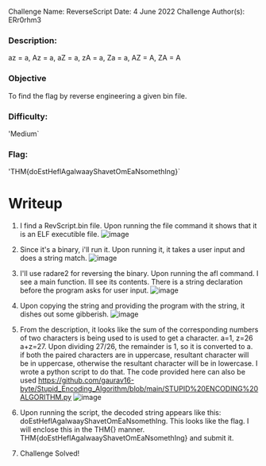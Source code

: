 Challenge Name: ReverseScript
Date: 4 June 2022
Challenge Author(s): ERr0rhm3

### Description:

az = a, Az = a, aZ = a, zA = a, Za = a, AZ = A, ZA = A

### Objective

To find the flag by reverse engineering a given bin file.

### Difficulty:

'Medium`

### Flag:

'THM{doEstHeflAgalwaayShavetOmEaNsomethIng}`

# Writeup

1) I find a RevScript.bin file. Upon running the file command it shows that it is an ELF executible file.
![image](https://user-images.githubusercontent.com/61114467/171992079-14708329-1790-4afd-b1ac-743bf47923b5.png)

2) Since it's a binary, i'll run it. Upon running it, it takes a user input and does a string match.
![image](https://user-images.githubusercontent.com/61114467/171992150-9f26eedd-6708-4323-abaf-7e5f48fb8059.png)

3) I'll use radare2 for reversing the binary. Upon running the afl command. I see a main function. Ill see its contents. There is a string declaration before the program asks for user input. 
![image](https://user-images.githubusercontent.com/61114467/171992280-e06ac25a-81fd-473e-9b7f-c4071b23e60b.png)

4) Upon copying the string and providing the program with the string, it dishes out some gibberish.
![image](https://user-images.githubusercontent.com/61114467/171992332-62991b9e-f492-48c2-af13-b207a77b5792.png)

5) From the description, it looks like the sum of the corresponding numbers of two characters is being used to is used to get a character. a=1, z=26 a+z=27. Upon dividing 27/26, the remainder is 1, so it is converted to a. if both the paired characters are in uppercase, resultant character will be in uppercase, otherwise the resultant character will be in lowercase. I wrote a python script to do that. The code provided here can also be used https://github.com/gaurav16-byte/Stupid_Encoding_Algorithm/blob/main/STUPID%20ENCODING%20ALGORITHM.py
![image](https://user-images.githubusercontent.com/61114467/171992516-2a64125b-1b12-4f6f-803c-955ea43b1dc6.png)

6) Upon running the script, the decoded string appears like this: doEstHeflAgalwaayShavetOmEaNsomethIng. This looks like the flag. I will enclose this in the THM{} manner. 
THM{doEstHeflAgalwaayShavetOmEaNsomethIng} and submit it.

7) Challenge Solved!
